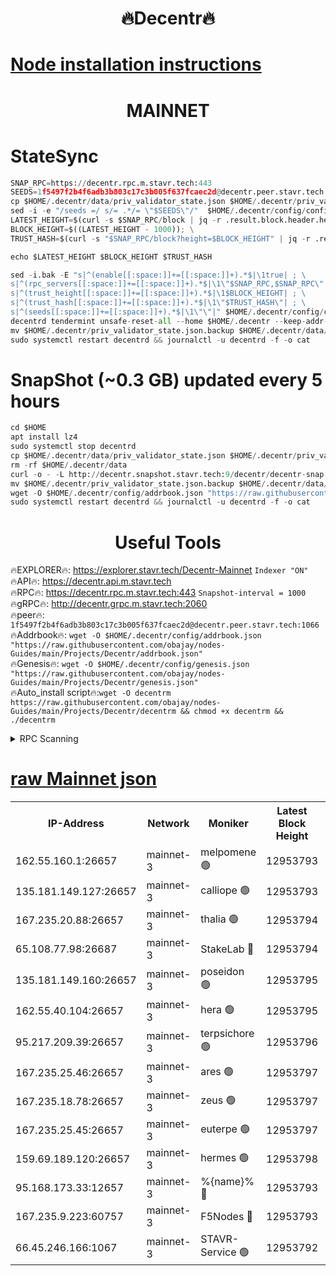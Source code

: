 <h1 align="center"> 🔥Decentr🔥</h1>

[Node installation instructions](https://github.com/obajay/nodes-Guides/tree/main/Projects/Decentr)
=
<h1 align="center"> MAINNET</h1>

# StateSync
```python
SNAP_RPC=https://decentr.rpc.m.stavr.tech:443
SEEDS=1f5497f2b4f6adb3b803c17c3b005f637fcaec2d@decentr.peer.stavr.tech:1066
cp $HOME/.decentr/data/priv_validator_state.json $HOME/.decentr/priv_validator_state.json.backup
sed -i -e "/seeds =/ s/= .*/= \"$SEEDS\"/"  $HOME/.decentr/config/config.toml
LATEST_HEIGHT=$(curl -s $SNAP_RPC/block | jq -r .result.block.header.height); \
BLOCK_HEIGHT=$((LATEST_HEIGHT - 1000)); \
TRUST_HASH=$(curl -s "$SNAP_RPC/block?height=$BLOCK_HEIGHT" | jq -r .result.block_id.hash)

echo $LATEST_HEIGHT $BLOCK_HEIGHT $TRUST_HASH

sed -i.bak -E "s|^(enable[[:space:]]+=[[:space:]]+).*$|\1true| ; \
s|^(rpc_servers[[:space:]]+=[[:space:]]+).*$|\1\"$SNAP_RPC,$SNAP_RPC\"| ; \
s|^(trust_height[[:space:]]+=[[:space:]]+).*$|\1$BLOCK_HEIGHT| ; \
s|^(trust_hash[[:space:]]+=[[:space:]]+).*$|\1\"$TRUST_HASH\"| ; \
s|^(seeds[[:space:]]+=[[:space:]]+).*$|\1\"\"|" $HOME/.decentr/config/config.toml
decentrd tendermint unsafe-reset-all --home $HOME/.decentr --keep-addr-book
mv $HOME/.decentr/priv_validator_state.json.backup $HOME/.decentr/data/priv_validator_state.json
sudo systemctl restart decentrd && journalctl -u decentrd -f -o cat
```
# SnapShot (~0.3 GB) updated every 5 hours
```python
cd $HOME
apt install lz4
sudo systemctl stop decentrd
cp $HOME/.decentr/data/priv_validator_state.json $HOME/.decentr/priv_validator_state.json.backup
rm -rf $HOME/.decentr/data
curl -o - -L http://decentr.snapshot.stavr.tech:9/decentr/decentr-snap.tar.lz4 | lz4 -c -d - | tar -x -C $HOME/.decentr --strip-components 2
mv $HOME/.decentr/priv_validator_state.json.backup $HOME/.decentr/data/priv_validator_state.json
wget -O $HOME/.decentr/config/addrbook.json "https://raw.githubusercontent.com/obajay/nodes-Guides/main/Projects/Decentr/addrbook.json"
sudo systemctl restart decentrd && journalctl -u decentrd -f -o cat
```

 <h1 align="center"> Useful Tools</h1>

🔥EXPLORER🔥:     https://explorer.stavr.tech/Decentr-Mainnet        `Indexer "ON"` \
🔥API🔥:          https://decentr.api.m.stavr.tech \
🔥RPC🔥:          https://decentr.rpc.m.stavr.tech:443              `Snapshot-interval = 1000` \
🔥gRPC🔥:         http://decentr.grpc.m.stavr.tech:2060 \
🔥peer🔥:         `1f5497f2b4f6adb3b803c17c3b005f637fcaec2d@decentr.peer.stavr.tech:1066` \
🔥Addrbook🔥:  `wget -O $HOME/.decentr/config/addrbook.json "https://raw.githubusercontent.com/obajay/nodes-Guides/main/Projects/Decentr/addrbook.json"` \
🔥Genesis🔥:  `wget -O $HOME/.decentr/config/genesis.json "https://raw.githubusercontent.com/obajay/nodes-Guides/main/Projects/Decentr/genesis.json"` \
🔥Auto_install script🔥:`wget -O decentrm https://raw.githubusercontent.com/obajay/nodes-Guides/main/Projects/Decentr/decentrm && chmod +x decentrm && ./decentrm`

<details>
<summary>RPC Scanning</summary>

<h2 align="center"> We scan nodes in real time every 4 hours. And we provide the final result of RPC endpoints.
We cannot influence the operation of these nodes in any way. </h2>


```python
If Voting Power is higher than 0 --> then the Node is a validator of the network and may be subject to attack and be a potential threat to the chain.
```
```python
We marked such validators with a red symbol
```

</details>

[raw Mainnet json](https://rpc-check.decentrm.stavr.tech/decentrm/rpc-decentrm-result.json)
=



<table><tr><th>IP-Address</th><th>Network</th><th>Moniker</th><th>Latest Block Height</th><th>Earliest Block Height</th><th>Catching Up</th><th>Tx Index</th><th>Voting Power</th><th>Scan Time</th></tr><tr><td>162.55.160.1:26657</td><td>mainnet-3</td><td>melpomene 🟢</td><td>12953793</td><td>1688950</td><td>False</td><td>on</td><td>0</td><td>2024-02-19T02:06:51.728742753UTC</td></tr><tr><td>135.181.149.127:26657</td><td>mainnet-3</td><td>calliope 🟢</td><td>12953793</td><td>1688950</td><td>False</td><td>on</td><td>0</td><td>2024-02-19T02:06:54.223664761UTC</td></tr><tr><td>167.235.20.88:26657</td><td>mainnet-3</td><td>thalia 🟢</td><td>12953794</td><td>1688950</td><td>False</td><td>on</td><td>0</td><td>2024-02-19T02:07:01.482883650UTC</td></tr><tr><td>65.108.77.98:26687</td><td>mainnet-3</td><td>StakeLab 🔴</td><td>12953794</td><td>1688950</td><td>False</td><td>on</td><td>5443526</td><td>2024-02-19T02:07:01.927004978UTC</td></tr><tr><td>135.181.149.160:26657</td><td>mainnet-3</td><td>poseidon 🟢</td><td>12953795</td><td>1688950</td><td>False</td><td>on</td><td>0</td><td>2024-02-19T02:07:06.567343646UTC</td></tr><tr><td>162.55.40.104:26657</td><td>mainnet-3</td><td>hera 🟢</td><td>12953795</td><td>1688950</td><td>False</td><td>on</td><td>0</td><td>2024-02-19T02:07:06.802202751UTC</td></tr><tr><td>95.217.209.39:26657</td><td>mainnet-3</td><td>terpsichore 🟢</td><td>12953796</td><td>1688950</td><td>False</td><td>on</td><td>0</td><td>2024-02-19T02:07:11.323336176UTC</td></tr><tr><td>167.235.25.46:26657</td><td>mainnet-3</td><td>ares 🟢</td><td>12953797</td><td>1688950</td><td>False</td><td>on</td><td>0</td><td>2024-02-19T02:07:15.655056577UTC</td></tr><tr><td>167.235.18.78:26657</td><td>mainnet-3</td><td>zeus 🟢</td><td>12953797</td><td>1688950</td><td>False</td><td>on</td><td>0</td><td>2024-02-19T02:07:17.949225180UTC</td></tr><tr><td>167.235.25.45:26657</td><td>mainnet-3</td><td>euterpe 🟢</td><td>12953797</td><td>1688950</td><td>False</td><td>on</td><td>0</td><td>2024-02-19T02:07:20.360423071UTC</td></tr><tr><td>159.69.189.120:26657</td><td>mainnet-3</td><td>hermes 🟢</td><td>12953798</td><td>1688950</td><td>False</td><td>on</td><td>0</td><td>2024-02-19T02:07:20.636753939UTC</td></tr><tr><td>95.168.173.33:12657</td><td>mainnet-3</td><td>%{name}% 🔴</td><td>12953793</td><td>8964001</td><td>False</td><td>on</td><td>4264065</td><td>2024-02-19T02:06:56.799797794UTC</td></tr><tr><td>167.235.9.223:60757</td><td>mainnet-3</td><td>F5Nodes 🔴</td><td>12953793</td><td>12380001</td><td>False</td><td>off</td><td>562</td><td>2024-02-19T02:06:57.126670253UTC</td></tr><tr><td>66.45.246.166:1067</td><td>mainnet-3</td><td>STAVR-Service 🟢</td><td>12953792</td><td>12951001</td><td>False</td><td>on</td><td>0</td><td>2024-02-19T02:06:56.220173778UTC</td></tr></table>
